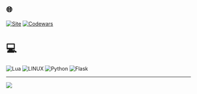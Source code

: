 ## 🌐
[![Site](https://img.shields.io/badge/website-000000?style=for-the-badge&logo=About.me&logoColor=white)](https://cwel.tv)  [![Codewars](https://img.shields.io/badge/Codewars-B1361E?style=for-the-badge&logo=Codewars&logoColor=white)](https://www.codewars.com/users/Zydsonek)

# 💻
![Lua](https://img.shields.io/badge/lua-%232C2D72.svg?style=for-the-badge&logo=lua&logoColor=white) ![LINUX](https://img.shields.io/badge/Linux-FCC624?style=for-the-badge&logo=linux&logoColor=black)
![Python](https://img.shields.io/badge/python-3670A0?style=for-the-badge&logo=python&logoColor=ffdd54) ![Flask](https://img.shields.io/badge/flask-%23000.svg?style=for-the-badge&logo=flask&logoColor=white)

---
[![](https://visitcount.itsvg.in/api?id=Zydson&icon=0&color=0)](https://visitcount.itsvg.in)

